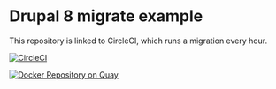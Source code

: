 # Drupal 8 migrate example

This repository is linked to CircleCI, which runs a migration every hour.

[![CircleCI](https://circleci.com/gh/juampynr/drupal8-migrate.svg?style=svg)](https://circleci.com/gh/juampynr/drupal8-migrate)

[![Docker Repository on Quay](https://quay.io/repository/juampynr/drupal8_migrate/status "Docker Repository on Quay")](https://quay.io/repository/juampynr/drupal8_migrate)
